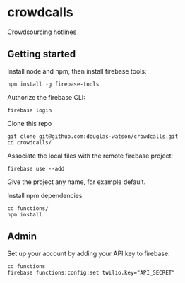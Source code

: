 # crowdcalls
Crowdsourcing hotlines


## Getting started

Install node and npm, then install firebase tools:

    npm install -g firebase-tools

Authorize the firebase CLI:

    firebase login

Clone this repo

    git clone git@github.com:douglas-watson/crowdcalls.git
    cd crowdcalls/

Associate the local files with the remote firebase project:

    firebase use --add

Give the project any name, for example default.

Install npm dependencies

    cd functions/
    npm install

## Admin

Set up your account by adding your API key to firebase:

```
cd functions
firebase functions:config:set twilio.key="API_SECRET"
```